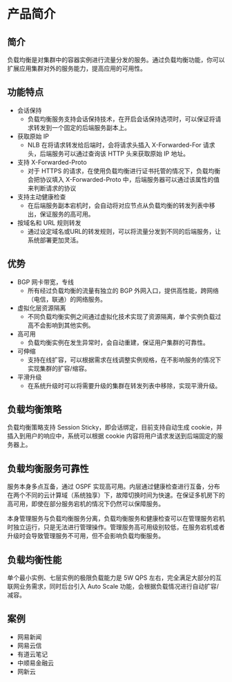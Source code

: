 # 产品简介

## 简介

负载均衡是对集群中的容器实例进行流量分发的服务。通过负载均衡功能，你可以扩展应用集群对外的服务能力，提高应用的可用性。

## 功能特点

* 会话保持
    * 负载均衡服务支持会话保持技术，在开启会话保持选项时，可以保证将请求转发到一个固定的后端服务副本上。
* 获取原始 IP
    * NLB 在将请求转发给后端时，会将请求头插入 X-Forwarded-For 请求头，后端服务可以通过查询该 HTTP 头来获取原始 IP 地址。
*   支持 X-Forwarded-Proto
    * 对于 HTTPS 的请求，在使用负载均衡进行证书托管的情况下，负载均衡会把协议填入 X-Forwarded-Proto 中，后端服务器可以通过该属性的值来判断请求的协议
*   支持主动健康检查
    * 在后端服务副本宕机时，会自动将对应节点从负载均衡的转发列表中移出，保证服务的高可用。
*   按域名和 URL 规则转发
    * 通过设定域名或URL的转发规则，可以将流量分发到不同的后端服务，让系统部署更加灵活。

## 优势

*   BGP 网卡带宽，专线
	*   所有经过负载均衡的流量有独立的 BGP 外网入口，提供高性能，跨网络（电信，联通）的网络服务。
*   虚拟化层资源隔离
    *   不同负载均衡实例之间通过虚拟化技术实现了资源隔离，单个实例负载过高不会影响到其他实例。
*   高可用
    *   负载均衡实例在发生异常时，会自动重建，保证用户集群的可靠性。
*   可伸缩
    *   支持在线扩容，可以根据需求在线调整实例规格，在不影响服务的情况下实现集群的扩容/缩容。
*   平滑升级
    *   在系统升级时可以将需要升级的集群在转发列表中移除，实现平滑升级。

## 负载均衡策略

负载均衡策略支持 Session Sticky，即会话绑定，目前支持自动生成 cookie，并插入到用户的响应中，系统可以根据 cookie 内容将用户请求发送到后端固定的服务器上。

## 负载均衡服务可靠性

服务本身多点互备，通过 OSPF 实现高可用。内层通过健康检查进行互备，分布在两个不同的云计算域（系统独享）下，故障切换时间为快速。在保证多机房下的高可用，即使在部分服务宕机的情况下仍然可以保障服务。

本身管理服务与负载均衡服务分离，负载均衡服务和健康检查可以在管理服务宕机时独立运行，只是无法进行管理操作。管理服务高可用级别较低，在服务宕机或者升级时会导致管理服务不可用，但不会影响负载均衡服务。

## 负载均衡性能

单个最小实例、七层实例的极限负载能力是 5W QPS 左右，完全满足大部分的互联网业务需求，同时后台引入 Auto Scale 功能，会根据负载情况进行自动扩容/减容。

## 案例
*  网易新闻
*  网易云信
*  有道云笔记
*  中顺易金融云
*  网新云
